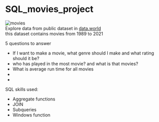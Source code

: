 # SQL_movies_project
![movies](https://images.unsplash.com/photo-1542204165-65bf26472b9b?ixlib=rb-4.0.3&ixid=MnwxMjA3fDB8MHxwaG90by1wYWdlfHx8fGVufDB8fHx8&auto=format&fit=crop&w=774&q=80)\
Explore data from public dataset in [data.world](https://data.world/jamesgaskin/movies)\
this dataset contains movies from 1989 to 2021

5 questions to answer
- If I want to make a movie, what genre should I make and what rating should it be?
- who has played in the most movie? and what is that movies?  
- What is average run time for all movies
-
-

SQL skills used:
- Aggregate functions
- JOIN
- Subqueries
- Windows function

